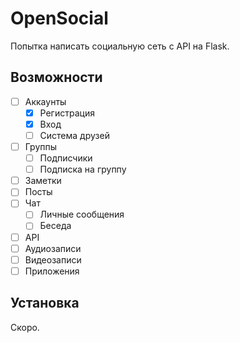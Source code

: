 # OpenSocial
Попытка написать социальную сеть с API на Flask.

## Возможности
- [ ] Аккаунты
    - [X] Регистрация
    - [X] Вход
    - [ ] Система друзей
- [ ] Группы
    - [ ] Подписчики
    - [ ] Подписка на группу
- [ ] Заметки
- [ ] Посты
- [ ] Чат
    - [ ] Личные сообщения
    - [ ] Беседа
- [ ] API
- [ ] Аудиозаписи
- [ ] Видеозаписи
- [ ] Приложения

## Установка
Скоро.